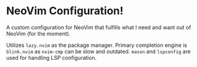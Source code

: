 # NeoVim Configuration!

A custom configuration for NeoVim that fulfills what I need and want out of NeoVim (for the moment).

Utilizes `lazy.nvim` as the package manager. Primary completion engine is `blink.nvim` as `nvim-cmp` can be slow and outdated. `mason` and `lspconfig` are used for handling LSP configuration.
